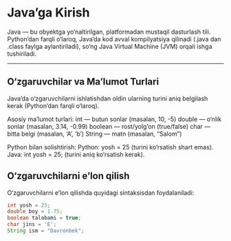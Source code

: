 # Java’ga Kirish

Java — bu obyektga yo‘naltirilgan, platformadan mustaqil dasturlash tili. Python’dan farqli o‘laroq, Java’da kod avval kompilyatsiya qilinadi (.java dan .class faylga aylantiriladi), so‘ng Java Virtual Machine (JVM) orqali ishga tushiriladi.

--- 
## O‘zgaruvchilar va Ma’lumot Turlari
Java’da o‘zgaruvchilarni ishlatishdan oldin ularning turini aniq belgilash kerak (Python’dan farqli o‘laroq).

Asosiy ma’lumot turlari:
int — butun sonlar (masalan, 10, -5)
double — o‘nlik sonlar (masalan, 3.14, -0.99)
boolean — rost/yolg‘on (true/false)
char — bitta belgi (masalan, ‘A’, ‘b’)
String — matn (masalan, “Salom”)

Python bilan solishtirish:
Python: yosh = 25 (turini ko‘rsatish shart emas).
Java: int yosh = 25; (turini aniq ko‘rsatish kerak).

## O‘zgaruvchilarni e’lon qilish
O‘zgaruvchilarni e’lon qilishda quyidagi sintaksisdan foydalaniladi:
```java
int yosh = 25;
double boy = 1.75;
boolean talabami = true;
char jins = 'E';
String ism = "Davronbek";
```